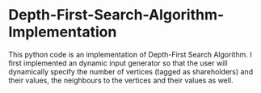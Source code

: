 # Depth-First-Search-Algorithm-Implementation
This python code is an implementation of Depth-First Search Algorithm. I first implemented an dynamic input generator so that the user will dynamically specify the number of vertices (tagged as shareholders) and their values, the neighbours to the vertices and their values as well.

